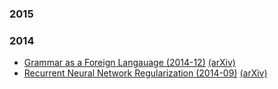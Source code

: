 
### 2015

### 2014

- [Grammar as a Foreign Langauage (2014-12)](grammar-as-a-foreign-language.md) [(arXiv)](http://arxiv.org/abs/1412.7449)
- [Recurrent Neural Network Regularization (2014-09)](rnn-regularization.md) [(arXiv)](http://arxiv.org/abs/1409.2329)